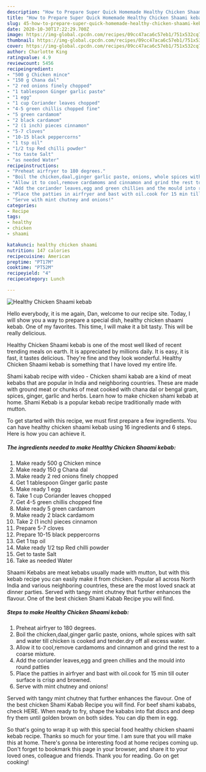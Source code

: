 ```yaml
---
description: "How to Prepare Super Quick Homemade Healthy Chicken Shaami kebab"
title: "How to Prepare Super Quick Homemade Healthy Chicken Shaami kebab"
slug: 45-how-to-prepare-super-quick-homemade-healthy-chicken-shaami-kebab
date: 2020-10-30T17:22:29.700Z
image: https://img-global.cpcdn.com/recipes/09cc47aca6c57eb1/751x532cq70/healthy-chicken-shaami-kebab-recipe-main-photo.jpg
thumbnail: https://img-global.cpcdn.com/recipes/09cc47aca6c57eb1/751x532cq70/healthy-chicken-shaami-kebab-recipe-main-photo.jpg
cover: https://img-global.cpcdn.com/recipes/09cc47aca6c57eb1/751x532cq70/healthy-chicken-shaami-kebab-recipe-main-photo.jpg
author: Charlotte King
ratingvalue: 4.9
reviewcount: 5456
recipeingredient:
- "500 g Chicken mince"
- "150 g Chana dal"
- "2 red onions finely chopped"
- "1 tablespoon Ginger garlic paste"
- "1 egg"
- "1 cup Coriander leaves chopped"
- "4-5 green chillis chopped fine"
- "5 green cardamom"
- "2 black cardamom"
- "2 (1 inch) pieces cinnamon"
- "5-7 cloves"
- "10-15 black peppercorns"
- "1 tsp oil"
- "1/2 tsp Red chilli powder"
- "to taste Salt"
- "as needed Water"
recipeinstructions:
- "Preheat airfryer to 180 degrees."
- "Boil the chicken,daal,ginger garlic paste, onions, whole spices with salt and water till chicken is cooked and tender.dry off all excess water."
- "Allow it to cool,remove cardamoms and cinnamon and grind the rest to a coarse mixture."
- "Add the coriander leaves,egg and green chillies and the mould into round patties"
- "Place the patties in airfryer and bast with oil.cook for 15 min till outer surface is crisp and browned."
- "Serve with mint chutney and onions!"
categories:
- Recipe
tags:
- healthy
- chicken
- shaami

katakunci: healthy chicken shaami 
nutrition: 147 calories
recipecuisine: American
preptime: "PT17M"
cooktime: "PT52M"
recipeyield: "4"
recipecategory: Lunch

---
```



![Healthy Chicken Shaami kebab](https://img-global.cpcdn.com/recipes/09cc47aca6c57eb1/751x532cq70/healthy-chicken-shaami-kebab-recipe-main-photo.jpg)

Hello everybody, it is me again, Dan, welcome to our recipe site. Today, I will show you a way to prepare a special dish, healthy chicken shaami kebab. One of my favorites. This time, I will make it a bit tasty. This will be really delicious.

Healthy Chicken Shaami kebab is one of the most well liked of recent trending meals on earth. It is appreciated by millions daily. It is easy, it is fast, it tastes delicious. They're fine and they look wonderful. Healthy Chicken Shaami kebab is something that I have loved my entire life.

Shami kabab recipe with video - Chicken shami kabab are a kind of meat kebabs that are popular in India and neighboring countries. These are made with ground meat or chunks of meat cooked with chana dal or bengal gram, spices, ginger, garlic and herbs. Learn how to make chicken shami kebab at home. Shami Kebab is a popular kebab recipe traditionally made with mutton.


To get started with this recipe, we must first prepare a few ingredients. You can have healthy chicken shaami kebab using 16 ingredients and 6 steps. Here is how you can achieve it.

<!--inarticleads1-->

##### The ingredients needed to make Healthy Chicken Shaami kebab:

1. Make ready 500 g Chicken mince
1. Make ready 150 g Chana dal
1. Make ready 2 red onions finely chopped
1. Get 1 tablespoon Ginger garlic paste
1. Make ready 1 egg
1. Take 1 cup Coriander leaves chopped
1. Get 4-5 green chillis chopped fine
1. Make ready 5 green cardamom
1. Make ready 2 black cardamom
1. Take 2 (1 inch) pieces cinnamon
1. Prepare 5-7 cloves
1. Prepare 10-15 black peppercorns
1. Get 1 tsp oil
1. Make ready 1/2 tsp Red chilli powder
1. Get to taste Salt
1. Take as needed Water


Shaami Kebabs are meat kebabs usually made with mutton, but with this kebab recipe you can easily make it from chicken. Popular all across North India and various neighboring countries, these are the most loved snack at dinner parties. Served with tangy mint chutney that further enhances the flavour. One of the best chicken Shami Kabab Recipe you will find. 

<!--inarticleads2-->

##### Steps to make Healthy Chicken Shaami kebab:

1. Preheat airfryer to 180 degrees.
1. Boil the chicken,daal,ginger garlic paste, onions, whole spices with salt and water till chicken is cooked and tender.dry off all excess water.
1. Allow it to cool,remove cardamoms and cinnamon and grind the rest to a coarse mixture.
1. Add the coriander leaves,egg and green chillies and the mould into round patties
1. Place the patties in airfryer and bast with oil.cook for 15 min till outer surface is crisp and browned.
1. Serve with mint chutney and onions!


Served with tangy mint chutney that further enhances the flavour. One of the best chicken Shami Kabab Recipe you will find. For beef shami kababs, check HERE. When ready to fry, shape the kababs into flat discs and deep fry them until golden brown on both sides. You can dip them in egg. 

So that's going to wrap it up with this special food healthy chicken shaami kebab recipe. Thanks so much for your time. I am sure that you will make this at home. There's gonna be interesting food at home recipes coming up. Don't forget to bookmark this page in your browser, and share it to your loved ones, colleague and friends. Thank you for reading. Go on get cooking!
